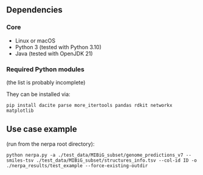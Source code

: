 ## Dependencies

### Core

* Linux or macOS  
* Python 3 (tested with Python 3.10)  
* Java (tested with OpenJDK 21)  

### Required Python modules 
(the list is probably incomplete)

They can be installed via:

```
pip install dacite parse more_itertools pandas rdkit networkx matplotlib  
```


## Use case example 

(run from the nerpa root directory):

```
python nerpa.py -a ./test_data/MIBiG_subset/genome_predictions_v7 --smiles-tsv ./test_data/MIBiG_subset/structures_info.tsv --col-id ID -o ./nerpa_results/test_example --force-existing-outdir
```
